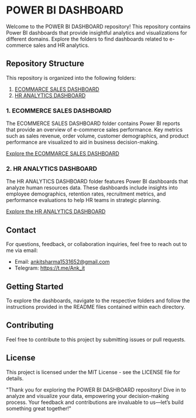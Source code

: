 # POWER BI DASHBOARD

Welcome to the POWER BI DASHBOARD repository! This repository contains Power BI dashboards that provide insightful analytics and visualizations for different domains. Explore the folders to find dashboards related to e-commerce sales and HR analytics.

## Repository Structure

This repository is organized into the following folders:

1. [ECOMMARCE SALES DASHBOARD](https://github.com/Ankitsharma56789/POWER-BI-DASHBOARD/tree/main/ECOMMARCE%20SALES%20DASHBOARD)
2. [HR ANALYTICS DASHBOARD](https://github.com/Ankitsharma56789/POWER-BI-DASHBOARD/tree/main/HR%20%20ANALYTICS%20DASHBOARD)

### 1. ECOMMERCE SALES DASHBOARD

The ECOMMERCE SALES DASHBOARD folder contains Power BI reports that provide an overview of e-commerce sales performance. Key metrics such as sales revenue, order volume, customer demographics, and product performance are visualized to aid in business decision-making.

[Explore the ECOMMARCE SALES DASHBOARD](https://github.com/Ankitsharma56789/POWER-BI-DASHBOARD/tree/main/ECOMMARCE%20SALES%20DASHBOARD)

### 2. HR ANALYTICS DASHBOARD

The HR ANALYTICS DASHBOARD folder features Power BI dashboards that analyze human resources data. These dashboards include insights into employee demographics, retention rates, recruitment metrics, and performance evaluations to help HR teams in strategic planning.

[Explore the HR ANALYTICS DASHBOARD](https://github.com/Ankitsharma56789/POWER-BI-DASHBOARD/tree/main/HR%20%20ANALYTICS%20DASHBOARD)

## Contact

For questions, feedback, or collaboration inquiries, feel free to reach out to me via email:

- Email: [ankitsharma1531652@gmail.com](mailto:ankitsharma1531652@gmail.com)
- Telegram: https://t.me/Ank_it

## Getting Started
To explore the dashboards, navigate to the respective folders and follow the instructions provided in the README files contained within each directory.

## Contributing
Feel free to contribute to this project by submitting issues or pull requests.

## License
This project is licensed under the MIT License - see the LICENSE file for details.

"Thank you for exploring the POWER BI DASHBOARD repository! Dive in to analyze and visualize your data, empowering your decision-making process. Your feedback and contributions are invaluable to us—let’s build something great together!"
